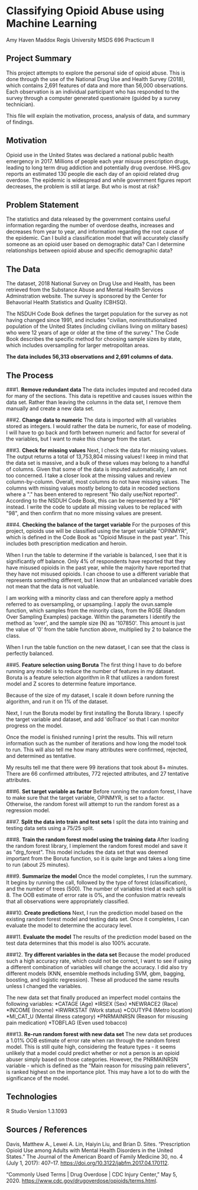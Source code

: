 # Classifying Opioid Abuse using Machine Learning

Amy Haven Maddox
Regis University
MSDS 696 Practicum II

## Project Summary

This project attempts to explore the personal side of opioid abuse. This is done through the use of the National Drug Use and Health Survey (2018), which contains 2,691 features of data and more than 56,000 observations. Each observation is an individual participant who has responded to the survey through a computer generated questionaire (guided by a survey technician). 

This file will explain the motivation, process, analysis of data, and summary of findings.

## Motivation

Opioid use in the United States was declared a national public health emergency in 2017. Millions of people each year misuse prescription drugs, leading to long term drug addiction and potentially drug overdose. HHS.gov reports an estimated 130 people die each day of an opioid related drug overdose. The epidemic is widespread and while government figures report decreases, the problem is still at large. But who is most at risk?

## Problem Statement

The statistics and data released by the government contains useful information regarding the number of overdose deaths, increases and decreases from year to year, and information regarding the root cause of the epidemic. Can I build a classification model that will accurately classify someone as an opioid user based on demographic data? Can I determine relationships between opioid abuse and specific demographic data?

## The Data

The dataset, 2018 National Survey on Drug Use and Health, has been retrieved from the Substance Abuse and Mental Health Services Adminstration website. The survey is sponsored by the Center for Behavorial Health Statistics and Quality (CBHSQ). 

The NSDUH Code Book defines the target population for the survey as not having changed since 1991, and includes "civilian, noninstitutionalized population of the United States (including civilians living on military bases) who were 12 years of age or older at the time of the survey." The Code Book describes the specific method for choosing sample sizes by state, which includes oversampling for larger metropolitan areas.

**The data includes 56,313 observations and 2,691 columns of data.**

## The Process

###1. **Remove redundant data**
The data includes imputed and recoded data for many of the sections. This data is repetitive and causes issues within the data set. Rather than leaving the columns in the data set, I remove them manually and create a new data set.

###2. **Change data to numeric**
The data is imported with all variables stored as integers. I would rather the data be numeric, for ease of modeling. I will have to go back and forth between numeric and factor for several of the variables, but I want to make this change from the start.

###3. **Check for missing values**
Next, I check the data for missing values. The output returns a total of 13,753,804 missing values! I keep in mind that the data set is massive, and a bulk of these values may belong to a handful of columns. Given that some of the data is imputed automatically, I am not too concerned.
I take a closer look at the missing values and review column-by-column. Overall, most columns do not have missing values. The columns with missing values mostly belong to data in recoded sections where a "." has been entered to represent "No daily use/Not reported". According to the NSDUH Code Book, this can be represented by a "98" instead. I write the code to update all missing values to be replaced with "98", and then confirm that no more missing values are present.

###4. **Checking the balance of the target variable**
For the purposes of this project, opioids use will be classified using the target variable "OPINMYR", which is defined in the Code Book as "Opioid Misuse in the past year". This includes both prescription medication and heroin.

When I run the table to determine if the variable is balanced, I see that it is significantly off balance. Only 4% of respondents have reported that they have misused opioids in the past year, while the majority have reported that they have not misused opioids. I can choose to use a different variable that represents something different, but I know that an unbalanced variable does not mean that the data is not valuable.

I am working with a minority class and can therefore apply a method referred to as oversampling, or upsampling. I apply the ovun.sample function, which samples from the minority class, from the ROSE (Random Over Sampling Examples) package. Within the parameters I identify the method as 'over', and the sample size (N) as '107850'. This amount is just the value of '0' from the table function above, multiplied by 2 to balance the class.

When I run the table function on the new dataset, I can see that the class is perfectly balanced.

###5. **Feature selection using Boruta**
The first thing I have to do before running any model is to reduce the number of features in my dataset. Boruta is a feature selection algorithm in R that utilizes a random forest model and Z scores to determine feature importance. 

Because of the size of my dataset, I scale it down before running the algorithm, and run it on 1% of the dataset.

Next, I run the Boruta model by first installing the Boruta library. I specify the target variable and dataset, and add 'doTrace' so that I can monitor progress on the model.

Once the model is finished running I print the results. This will return information such as the number of iterations and how long the model took to run. This will also tell me how many attributes were confirmed, rejected, and determined as tentative.

My results tell me that there were 99 iterations that took about 8+ minutes. There are 66 confirmed attributes, 772 rejected attributes, and 27 tentative attributes.

###6. **Set target variable as factor**
Before running the random forest, I have to make sure that the target variable, OPINMYR, is set to a factor. Otherwise, the random forest will attempt to run the random forest as a regression model.

###7. **Split the data into train and test sets**
I split the data into training and testing data sets using a 75/25 split.

###8. **Train the random forest model using the training data**
After loading the random forest library, I implement the random forest model and save it as "drg_forest". This model includes the data set that was deemed important from the Boruta function, so it is quite large and takes a long time to run (about 25 minutes).

###9. **Summarize the model**
Once the model completes, I run the summary. It begins by running the call, followed by the type of forest (classification), and the number of trees (500). The number of variables tried at each split is 8. The OOB estimate of error rate is 0%, and the confusion matrix reveals that all observations were appropriately classified. 

###10. **Create predictions**
Next, I run the prediction model based on the existing random forest model and testing data set. Once it completes, I can evaluate the model to determine the accuracy level. 

###11. **Evaluate the model**
The results of the prediction model based on the test data determines that this model is also 100% accurate.

###12. **Try different variables in the data set**
Because the model produced such a high accuracy rate, which could not be correct, I want to see if using a different combination of variables will change the accuracy. I did also try different models (KNN, ensemble methods including SVM, gbm, bagging, boosting, and logistic regression). These all produced the same results unless I changed the variables.

The new data set that finally produced an imperfect model contains the following variables:
*CATAGE (Age)
*IRSEX (Sex)
*NEWRACE2 (Race)
*INCOME (Income)
*IRWRKSTAT (Work status)
*COUTYP4 (Metro location)
*MI_CAT_U (Mental illness category)
*PNRMAINRSN (Reason for misusing pain medication)
*TOBFLAG (Even used tobacco)

###13. **Re-run random forest with new data set**
The new data set produces a 1.01% OOB estimate of error rate when ran through the random forest model. This is still quite high, considering the feature types - it seems unlikely that a model could predict whether or not a person is an opioid abuser simply based on those categories. However, the PNRMAINRSN variable - which is defined as the "Main reason for misusing pain relievers", is ranked highest on the importance plot. This may have a lot to do with the significance of the model.

## Technologies

R Studio Version 1.3.1093

## Sources / References
Davis, Matthew A., Lewei A. Lin, Haiyin Liu, and Brian D. Sites. “Prescription Opioid Use among Adults with Mental Health Disorders in the United States.” The Journal of the American Board of Family Medicine 30, no. 4 (July 1, 2017): 407–17. https://doi.org/10.3122/jabfm.2017.04.170112.

“Commonly Used Terms | Drug Overdose | CDC Injury Center,” May 5, 2020. https://www.cdc.gov/drugoverdose/opioids/terms.html.

